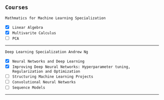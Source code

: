 ## `Courses`
`Mathmatics for Machine Learning Specialization`

- [x] `Linear Algebra`
- [x] `Multivarite Calculus`
- [ ] `PCA`

---
`Deep Learning Specialization Andrew Ng`

- [x] `Neural Networks and Deep Learning`
- [x] `Improving Deep Neural Networks: Hyperparameter tuning, Regularization and Optimization`
- [ ] `Structuring Machine Learning Projects`
- [ ] `Convolutional Neural Networks`
- [ ] `Sequence Models`
---
